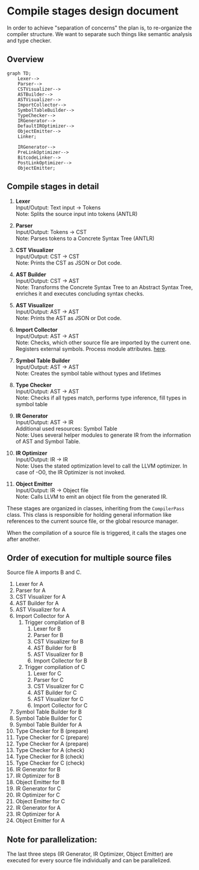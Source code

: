 # Compile stages design document

In order to achieve "separation of concerns" the plan is, to re-organize the compiler structure. We want to separate
such things like semantic analysis and type checker.

## Overview

```mermaid
graph TD;
    Lexer-->
    Parser-->
    CSTVisualizer-->
    ASTBuilder-->
    ASTVisualizer-->
    ImportCollector-->
    SymbolTableBuilder-->
    TypeChecker-->
    IRGenerator-->
    DefaultIROptimizer-->
    ObjectEmitter-->
    Linker;
    
    IRGenerator-->
    PreLinkOptimizer-->
    BitcodeLinker-->
    PostLinkOptimizer-->
    ObjectEmitter;
```

## Compile stages in detail

1.  **Lexer** <br>
    Input/Output: Text input -> Tokens <br>
    Note: Splits the source input into tokens (ANTLR)

2.  **Parser** <br>
    Input/Output: Tokens -> CST <br>
    Note: Parses tokens to a Concrete Syntax Tree (ANTLR)

3.  **CST Visualizer** <br>
    Input/Output: CST -> CST <br>
    Note: Prints the CST as JSON or Dot code.

4.  **AST Builder** <br>
    Input/Output: CST -> AST <br>
    Note: Transforms the Concrete Syntax Tree to an Abstract Syntax Tree, enriches it and executes concluding syntax checks.

5.  **AST Visualizer** <br>
    Input/Output: AST -> AST <br>
    Note: Prints the AST as JSON or Dot code.

6.  **Import Collector** <br>
    Input/Output: AST -> AST <br>
    Note: Checks, which other source file are imported by the current one. Registers external symbols. Process module attributes. 
    [here](./better-imports.md).

7.  **Symbol Table Builder** <br>
    Input/Output: AST -> AST <br>
    Note: Creates the symbol table without types and lifetimes

8.  **Type Checker** <br>
    Input/Output: AST -> AST <br>
    Note: Checks if all types match, performs type inference, fill types in symbol table

9.  **IR Generator** <br>
    Input/Output: AST -> IR <br>
    Additional used resources: Symbol Table <br>
    Note: Uses several helper modules to generate IR from the information of AST and Symbol Table.

10. **IR Optimizer** <br>
    Input/Output: IR -> IR <br>
    Note: Uses the stated optimization level to call the LLVM optimizer. In case of -O0, the IR Optimizer is not invoked.

11. **Object Emitter** <br>
    Input/Output: IR -> Object file <br>
    Note: Calls LLVM to emit an object file from the generated IR.

These stages are organized in classes, inheriting from the `CompilerPass` class. This class is responsible for holding
general information like references to the current source file, or the global resource manager.

When the compilation of a source file is triggered, it calls the stages one after another.

## Order of execution for multiple source files

Source file A imports B and C.

1. Lexer for A
2. Parser for A
3. CST Visualizer for A
4. AST Builder for A
5. AST Visualizer for A
6. Import Collector for A
   1. Trigger compilation of B
      1. Lexer for B
      2. Parser for B
      3. CST Visualizer for B
      4. AST Builder for B
      5. AST Visualizer for B
      6. Import Collector for B
   2. Trigger compilation of C
       1. Lexer for C
       2. Parser for C
       3. CST Visualizer for C
       4. AST Builder for C
       5. AST Visualizer for C
       6. Import Collector for C
7. Symbol Table Builder for B
8. Symbol Table Builder for C
9. Symbol Table Builder for A
10. Type Checker for B (prepare)
11. Type Checker for C (prepare)
12. Type Checker for A (prepare)
13. Type Checker for A (check)
14. Type Checker for B (check)
15. Type Checker for C (check)
16. IR Generator for B
17. IR Optimizer for B
18. Object Emitter for B
19. IR Generator for C
20. IR Optimizer for C 
21. Object Emitter for C 
22. IR Generator for A 
23. IR Optimizer for A 
24. Object Emitter for A

## Note for parallelization:

The last three steps (IR Generator, IR Optimizer, Object Emitter) are executed for every source file individually and
can be parallelized.